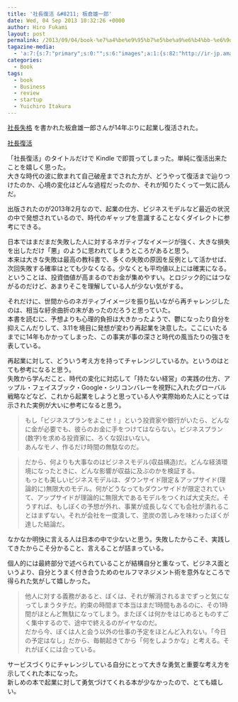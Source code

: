 ```yaml
---
title: '社長復活 &#8211; 板倉雄一郎'
date: Wed, 04 Sep 2013 10:32:26 +0000
author: Hiro Fukami
layout: post
permalink: /2013/09/04/book-%e7%a4%be%e9%95%b7%e5%be%a9%e6%b4%bb-%e6%9d%bf%e5%80%89%e9%9b%84%e4%b8%80%e9%83%8e/
tagazine-media:
  - 'a:7:{s:7:"primary";s:0:"";s:6:"images";a:1:{s:82:"http://ir-jp.amazon-adsystem.com/e/ir?t=dsea-22&amp;l=as2&amp;o=9&amp;a=B00BG3ZPK0";a:6:{s:8:"file_url";s:82:"http://ir-jp.amazon-adsystem.com/e/ir?t=dsea-22&amp;l=as2&amp;o=9&amp;a=B00BG3ZPK0";s:5:"width";i:1;s:6:"height";i:1;s:4:"type";s:5:"image";s:4:"area";i:1;s:9:"file_path";s:0:"";}}s:6:"videos";a:0:{}s:11:"image_count";i:1;s:6:"author";s:7:"8120754";s:7:"blog_id";s:8:"48436223";s:9:"mod_stamp";s:19:"2013-09-04 01:32:26";}'
categories:
  - Book
tags:
  - book
  - Business
  - review
  - startup
  - Yuichiro Itakura
---
```

<a title="社長失格 – 板倉雄一郎" href="http://hirofukami.com/2013/08/27/book-%e7%a4%be%e9%95%b7%e5%a4%b1%e6%a0%bc-%e6%9d%bf%e5%80%89%e9%9b%84%e4%b8%80%e9%83%8e/" target="_blank">社長失格</a> を書かれた板倉雄一郎さんが14年ぶりに起業し復活された。

[<img alt="" src="http://ws-fe.amazon-adsystem.com/widgets/q?_encoding=UTF8&ASIN=B00BG3ZPK0&Format=_SL160_&ID=AsinImage&MarketPlace=JP&ServiceVersion=20070822&WS=1&tag=dsea-22" border="0" />][1]<img style="border:none !important;margin:0!important;" alt="" src="http://ir-jp.amazon-adsystem.com/e/ir?t=dsea-22&l=as2&o=9&a=B00BG3ZPK0" width="1" height="1" border="0" />  
[社長復活][2]<img style="border:none !important;margin:0!important;" alt="" src="http://ir-jp.amazon-adsystem.com/e/ir?t=dsea-22&l=as2&o=9&a=B00BG3ZPK0" width="1" height="1" border="0" />

「社長復活」のタイトルだけで Kindle で即買ってしまった。単純に復活出来たことを嬉しく思った。  
大きな時代の波に飲まれて自己破産までされた方が、どうやって復活まで辿りつけたのか、心境の変化はどんな過程だったのか、それが知りたくって一気に読んだ。

出版されたのが2013年2月なので、起業の仕方、ビジネスモデルなど最近の状況の中で発想されているので、時代のギャップを意識することなくダイレクトに参考にできる。

日本ではまだまだ失敗した人に対するネガティブなイメージが強く、大きな損失を出しただけ「悪」のように思われてしまうところがあると思う。  
本来は大きな失敗は最高の教科書で、多くの失敗の原因を反例として活かせば、次回失敗する確率はとても少なくなる。少なくとも平均値以上には確実になる。ということは、投資価値が高まるのでお金が集めやすい。とロジック的にはつながるのだけど、あまりそこを理解している人が少ない気がする。

それだけに、世間からのネガティブイメージを振り払いながら再チャレンジしたのは、相当な紆余曲折の末があったのだろうと思っていた。  
本書を読むに、予想よりも心理的負担は大きかったようで、鬱になったり自分を抑えこんだりして、3.11を境目に発想が変わり再起業を決意した。ここにいたるまでに14年もかかってしまった、この事実が事の深さと時代の風当たりの強さを表している。

再起業に対して、どういう考え方を持ってチャレンジしているか。というのはとても参考になると思う。  
失敗から学んだこと、時代の変化に対応して「持たない経営」の実践の仕方、アップル・フェイスブック・Google・シリコンバレーを視野に入れたグローバル戦略などなど、これから起業をしようと思っている人や実際始めた人にとっては示された実例が大いに参考になると思う。

> もし「ビジネスプランをよこせ！」という投資家や銀行がいたら、どんなに金が必要でも、彼らのお金に手をつけてはならない。ビジネスプラン(数字)を求める投資家に、ろくな奴はいない。  
> あんなモノ、作るだけ時間の無駄なのだ。

> だから、何よりも大事なのはビジネスモデル(収益構造)だ。どんな経済環境になったときに、どんな影響が収益に及ぶのかを検証する。  
> もっとも美しいビジネスモデルは、ダウンサイド限定＆アップサイド(理論的に)無限大のモデル。何がどうなってもダウンサイドが限定されていて、アップサイドが理論的に無限大であるモデルをつくれば大丈夫だ。そうすれば、もしぼくの予想が外れ、事業が成長しなくても会社が潰れることはまずない。それが会社を一度潰して、塗炭の苦しみを味わったぼくが達した結論だ。

なかなか明快に言える人は日本の中で少ないと思う。失敗したからこそ、実践してきたからこそ分かること、言えることが詰まっている。

個人的には最終部分で述べられていることが結構自分と重なって、ビジネス面というより、自分とうまく付き合うためのセルフマネジメント術を意外なところで得られた気がして嬉しかった。

> 他人に対する義務があると、ぼくは、それが解消されるまでずっと気になってしまうタチだ。約束の時間まで本当はまだ1時間もあるのに、その1時間がほとんど無駄になってしまう。またぼくは何かをはじめるとものすごく集中するので、途中で終えるのがイヤなのだ。  
> だから今、ぼくは人と会う以外の仕事の予定をほとんど入れない。「今日の予定はなし」だから、毎朝起きてから「何をしようかな」と考える。それがぼくには合っている。

サービスづくりにチャレンジしている自分にとって大きな勇気と重要な考え方を示してくれた本になった。  
新しめの本で起業に対して勇気づけてくれる本が少なかったので、とても嬉しい。

 [1]: http://www.amazon.co.jp/gp/product/B00BG3ZPK0/ref=as_li_ss_il?ie=UTF8&camp=247&creative=7399&creativeASIN=B00BG3ZPK0&linkCode=as2&tag=dsea-22
 [2]: http://www.amazon.co.jp/gp/product/B00BG3ZPK0/ref=as_li_ss_tl?ie=UTF8&camp=247&creative=7399&creativeASIN=B00BG3ZPK0&linkCode=as2&tag=dsea-22